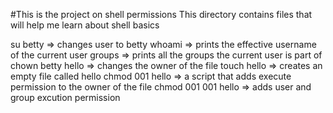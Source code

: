 #This is the project on shell permissions
This directory contains files that will help me learn about shell basics

su betty => changes user to betty
whoami =>  prints the effective username of the current user
groups => prints all the groups the current user is part of
chown betty hello => changes the owner of the file
touch hello => creates an empty file called hello
chmod 001 hello => a script that adds execute permission to the owner of the file
chmod 001 001 hello => adds user and group excution permission
